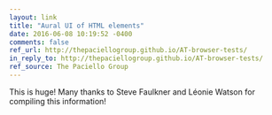 ```yaml
---
layout: link
title: "Aural UI of HTML elements"
date: 2016-06-08 10:19:52 -0400
comments: false
ref_url: http://thepaciellogroup.github.io/AT-browser-tests/
in_reply_to: http://thepaciellogroup.github.io/AT-browser-tests/
ref_source: The Paciello Group
---
```


This is huge! Many thanks to Steve Faulkner and Léonie Watson for compiling this information!